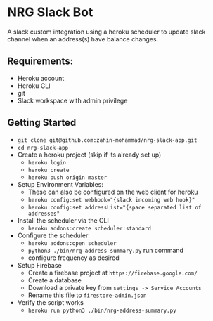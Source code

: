 # NRG Slack Bot
A slack custom integration using a heroku scheduler to update slack channel when an address(s) have balance changes.


## Requirements:
- Heroku account
- Heroku CLI
- git 
- Slack workspace with admin privilege

## Getting Started
- `git clone git@github.com:zahin-mohammad/nrg-slack-app.git`
- `cd nrg-slack-app`
- Create a heroku project (skip if its already set up)
  - `heroku login`
  - `heroku create`
  - `heroku push origin master`
- Setup Environment Variables:
  - These can also be configured on the web client for heroku
  - `heroku config:set webhook="{slack incoming web hook}"`
  - `heroku config:set addressList="{space separated list of addresses"`
- Install the scheduler via the CLI
  - `heroku addons:create scheduler:standard` 
- Configure the scheduler 
  - `heroku addons:open scheduler`
  - `python3 ./bin/nrg-address-summary.py` run command
  - configure frequency as desired
- Setup Firebase
  - Create a firebase project at `https://firebase.google.com/`
  - Create a database
  - Download a private key from `settings -> Service Accounts`
  - Rename this file to `firestore-admin.json` 
- Verify the script works
  - `heroku run python3 ./bin/nrg-address-summary.py`
